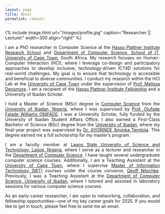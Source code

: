 ```yaml
---
layout: page
title: About
permalink: /about/
---
```


{% include image.html url="/images/profile.jpg" caption="Researcher || Lecturer" width=300 align="right" %}

<p style="text-align: justify;">I am a PhD researcher in Computer Science at the <a href="https://sit.uct.ac.za/hpi-members" target="_blank" rel="noopener noreferrer">Hasso Plattner Institute Research School</a> and <a href="https://sit.uct.ac.za/">Department of Computer Science, School of IT</a>, <a href="https://uct.ac.za/">University of Cape Town</a>, South Africa. My research focuses on Human-Computer Interaction (HCI), where I leverage co-design and participatory approaches to develop inclusive, technology-driven ICT4D solutions for real-world challenges. My goal is to ensure that technology is accessible and beneficial to diverse communities. I conduct my research within the HCI Lab at the <a href="https://uct.ac.za/">University of Cape Town</a> under the supervision of <a href="https://www.melissadensmore.com/">Prof. Melissa Densmore</a>. I am a recipient of the <a href="https://sit.uct.ac.za/hpi-research-school">Hasso Plattner Institute Fellowship</a> and a University of Ibadan Scholar.</p>

<p style="text-align: justify;">I hold a Master of Science (MSc) degree in <a href="https://sci.ui.edu.ng/compsciwelcome">Computer Science</a> from the <a href="http://www.ui.edu.ng/">University of Ibadan, Nigeria</a>, where I was supervised by <a href="https://scholar.google.com/citations?user=_pxWbLIAAAAJ&hl=en">Prof. Olufade Falade Williams ONIFADE</a>. I was a University Scholar, fully funded by the University of Ibadan Student Affairs Office. I also earned a First-Class Bachelor of Science (BSc) degree from the <a href="http://www.ui.edu.ng/">University of Ibadan</a>, where my final-year project was supervised by <a href="https://scholar.google.com/citations?hl=en&user=8kYIdEQAAAAJ&view_op=list_works&sortby=pubdate">Dr. AYORINDE Ibiyinka Temilola</a>. This degree earned me a full scholarship for my master’s program.</p>

<p style="text-align: justify;">I am a faculty member at <a href="https://lasustech.edu.ng/">Lagos State University of Science and Technology, Lagos, Nigeria</a>, where I serve as a lecturer and researcher in the <a href="https://lasustech.edu.ng/department/3646b4bb-9cae-40a7-9c61-d5408906ca3e">Department of Computer Science</a>. I have taught several undergraduate computer science courses. Additionally, I am a Teaching Assistant at the <a href="https://uct.ac.za/">University of Cape Town</a>, where I supervise <a href="https://sit.uct.ac.za/masters-information-technology">Master of Information Technology (MIT)</a> courses under the course convenor, <a href="https://sit.uct.ac.za/nitschke-lab/nitschke-lab-people">Geoff Nitschke</a>. Previously, I was a Teaching Assistant at the <a href="https://sci.ui.edu.ng/compsciwelcome">Department of Computer Science, University of Ibadan</a>, where I tutored and assisted in laboratory sessions for various computer science courses.</p>

<p style="text-align: justify;">As an early-career researcher, I am open to networking, collaboration, and fellowship opportunities—one of my key career goals for 2025. If you would like to get in touch, please feel free to send me an email.</p>